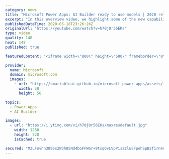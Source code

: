 ```yaml
---
category: news
title: "Microsoft Power Apps: AI Builder ready to use models | 2020 release wave 1 overview"
excerpt: "In this overview video, we highlight some of the new capabilities included in the latest update to Microsoft Power Apps, AI Builder ready to use models.     Here are the capabilities covered:   • Entity extraction helps you by identifying and extracting people, dates, places, locations, etc. from text"
publishedDateTime: 2020-05-18T23:26:26Z
originalUrl: "https://youtube.com/watch?v=h70jOr56EKs"
type: video
quality: 148
heat: 148
published: true

featuredContent: "<iframe width=\"800\" height=\"500\" frameborder=\"0\" src=\"https://www.youtube.com/embed/h70jOr56EKs\" allow=\"accelerometer; autoplay; encrypted-media; gyroscope; picture-in-picture\" allowfullscreen></iframe>"

provider:
  name: Microsoft
  domain: microsoft.com
  images:
    - url: "https://smartableai.github.io/microsoft-power-apps/assets/images/organizations/microsoft.com-50x50.jpg"
      width: 50
      height: 50

topics:
  - Power Apps
  - AI Builder

images:
  - url: "https://i.ytimg.com/vi/h70jOr56EKs/maxresdefault.jpg"
    width: 1280
    height: 720
    isCached: true

secured: "M2LFovhn3895s2W3h85Nd4bGFFWGr+9txqQvLVpPisZzluEFpehSpB2firn4cP+kzqJamKszwqZ47HC51y/zIpYzmmKPLAxXvv9w2X4gndl3tpquEAKX8faSWiyTRA2PyY9DqWxBIB9sqX+MxKqNOhFL0/dhL35crWcTQcW8xkpH9B7NcOme98gO2ZDmRB63WdQXy1y7SWcGn4Bbs+MwNYMaaTVxa4se9W54pOzFxPyq3Hb+Lfj2FqhT6VuDJEmV+NymZ++2W/iPfLbp2N+H+IAEuaEfqpwfag59A68PEUNfdhazXR6Ucrrkl0Qe2K7uTH3lkuV84dCHPoPIUrHcqFTeJfHFGanzb+djemTeX8t2xqZvXsjrdDC6FXrZF0ty8TZxFocbVuHxci12Z3PlMulC/C44PGclAyKboEK/GtM+BJXWy8wwrdQ6uxZ1947B;ynhpWddR7MVaTa0lbnrOsg=="
---
```


